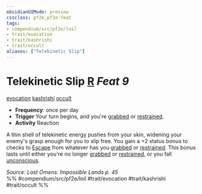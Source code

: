 ```yaml
---
obsidianUIMode: preview
cssclass: pf2e,pf2e-feat
tags:
- compendium/src/pf2e/loil
- trait/evocation
- trait/kashrishi
- trait/occult
aliases: ["Telekinetic Slip"]
---
```

# Telekinetic Slip  [R](../../rules/core-rulebook/chapter-9-playing-the-game.md#Actions "Reaction") *Feat 9*  
[evocation](../../rules/traits/evocation.md)  [kashrishi](../../rules/traits/kashrishi-loil.md)  [occult](../../rules/traits/occult.md)  

- **Frequency**: once per day
- **Trigger** Your turn begins, and you're [grabbed](../../rules/conditions.md#Grabbed) or [restrained](../../rules/conditions.md#Restrained).
- **Activity** Reaction

A thin shell of telekinetic energy pushes from your skin, widening your enemy's grasp enough for you to slip free. You gain a +2 status bonus to checks to [Escape](../../rules/actions/escape.md) from whatever has you [grabbed](../../rules/conditions.md#Grabbed) or [restrained](../../rules/conditions.md#Restrained). This bonus lasts until either you're no longer [grabbed](../../rules/conditions.md#Grabbed) or [restrained](../../rules/conditions.md#Restrained), or you fall [unconscious](../../rules/conditions.md#Unconscious).

*Source: Lost Omens: Impossible Lands p. 45*  
%% #compendium/src/pf2e/loil #trait/evocation #trait/kashrishi #trait/occult %%